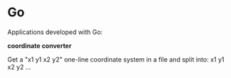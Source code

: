 # Go
Applications developed with Go:

**coordinate converter** 

Get a "x1 y1 x2 y2" one-line coordinate system in a file and split into:
x1 y1
x2 y2
...
